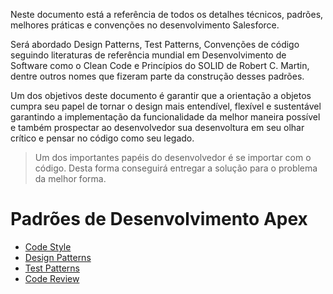 Neste documento está a referência de todos os detalhes técnicos, padrões, melhores práticas e convenções no desenvolvimento Salesforce.

Será abordado Design Patterns, Test Patterns, Convenções de código seguindo literaturas de referência mundial em Desenvolvimento de Software como o Clean Code e Princípios do SOLID de Robert C. Martin, dentre outros nomes que fizeram parte da construção desses padrões.

Um dos objetivos deste documento é garantir que a orientação a objetos cumpra seu papel de tornar o design mais entendível, flexível e sustentável garantindo a implementação da funcionalidade da melhor maneira possível e também prospectar ao desenvolvedor sua desenvoltura em seu olhar crítico e pensar no código como seu legado.

> Um dos importantes papéis do desenvolvedor é se importar com o código. Desta forma conseguirá entregar a solução para o problema da melhor forma.

# Padrões de Desenvolvimento Apex

* [Code Style](Code-Style)
* [Design Patterns](Design-Patterns)
* [Test Patterns](Test-Patterns)
* [Code Review](Code-Review)